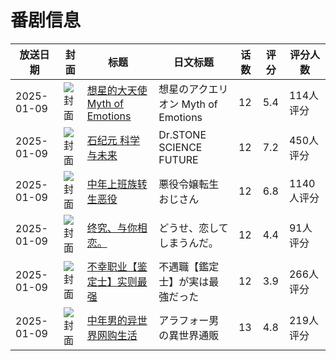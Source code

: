 # 番剧信息

|放送日期|封面|标题|日文标题|话数|评分|评分人数|
|---|---|---|---|---|---|---|
|2025-01-09|![封面](https://lain.bgm.tv/pic/cover/c/3d/8e/425355_JnaD1.jpg)|[想星的大天使 Myth of Emotions](https://bangumi.tv/subject/425355)|想星のアクエリオン Myth of Emotions|12|5.4|114人评分|
|2025-01-09|![封面](https://lain.bgm.tv/pic/cover/c/9f/d7/471578_wzPi0.jpg)|[石纪元 科学与未来](https://bangumi.tv/subject/471578)|Dr.STONE SCIENCE FUTURE|12|7.2|450人评分|
|2025-01-09|![封面](https://lain.bgm.tv/pic/cover/c/c5/4f/473497_xuDG1.jpg)|[中年上班族转生恶役](https://bangumi.tv/subject/473497)|悪役令嬢転生おじさん|12|6.8|1140人评分|
|2025-01-09|![封面](https://lain.bgm.tv/pic/cover/c/e0/57/482301_L2iV8.jpg)|[终究、与你相恋。](https://bangumi.tv/subject/482301)|どうせ、恋してしまうんだ。|12|4.4|91人评分|
|2025-01-09|![封面](https://lain.bgm.tv/pic/cover/c/45/2d/500840_u366T.jpg)|[不幸职业【鉴定士】实则最强](https://bangumi.tv/subject/500840)|不遇職【鑑定士】が実は最強だった|12|3.9|266人评分|
|2025-01-09|![封面](https://lain.bgm.tv/pic/cover/c/a9/4b/508588_qGDNZ.jpg)|[中年男的异世界网购生活](https://bangumi.tv/subject/508588)|アラフォー男の異世界通販|13|4.8|219人评分|
